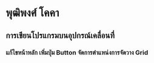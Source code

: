 # พุฒิพงศ์ โคคา
## การเขียนโปรแกรมบนอุปกรณ์เคลื่อนที่

### แก้ไขหน้าหลัก เพิ่มปุ่ม Button จัดการตำแหน่งการจัดวาง Grid 